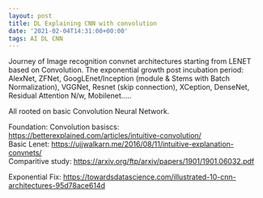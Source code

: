 ```yaml
---
layout: post
title: DL Explaining CNN with convolution 
date: '2021-02-04T14:31:00+00:00'
tags: AI DL CNN
---
```


Journey of Image recognition convnet architectures starting from LENET based on Convolution. The exponential growth post incubation period: AlexNet, ZFNet, GoogLEnet/Inception (module & Stems with Batch Normalization), VGGNet, Resnet (skip connection), XCeption, DenseNet, Residual Attention N/w, Mobilenet.....

All rooted on basic Convolution Neural Network. 

Foundation:
Convolution basiscs: https://betterexplained.com/articles/intuitive-convolution/ <br>
Basic Lenet: https://ujjwalkarn.me/2016/08/11/intuitive-explanation-convnets/ <br>
Comparitive study: https://arxiv.org/ftp/arxiv/papers/1901/1901.06032.pdf <br>

Exponential Fix:
https://towardsdatascience.com/illustrated-10-cnn-architectures-95d78ace614d <br>
